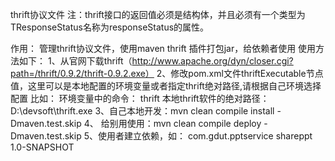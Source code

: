 thrift协议文件
注：thrift接口的返回值必须是结构体，并且必须有一个类型为TResponseStatus名称为responseStatus的属性。

作用：
     管理thrift协议文件，使用maven thrift 插件打包jar，给依赖者使用
使用方法如下：
    1、从官网下载thrift（http://www.apache.org/dyn/closer.cgi?path=/thrift/0.9.2/thrift-0.9.2.exe）
    2、修改pom.xml文件thriftExecutable节点值，这里可以是本地配置的环境变量或者指定thrift绝对路径,请根据自己环境选择配置
       比如：
                  环境变量中的命令：   <thriftExecutable>thrift</thriftExecutable>
          本地thrift软件的绝对路径：   <thriftExecutable>D:\devsoft\thrift.exe</thriftExecutable>
    3、自己本地开发：mvn clean compile install -Dmaven.test.skip
    4、  给别用使用：mvn clean compile deploy -Dmaven.test.skip
    5、使用者建立依赖，如： <dependency>
                                 <groupId>com.gdut.pptservice</groupId>
                                 <artifactId>shareppt</artifactId>
                                 <version>1.0-SNAPSHOT</version>
                             </dependency>
